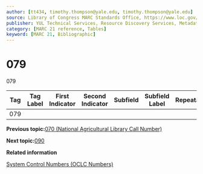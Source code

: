 ```yaml
---
author: [tt434, timothy.thompson@yale.edu, timothy.thompson@yale.edu]
source: Library of Congress MARC Standards Office, https://www.loc.gov/marc/bibliographic/bd079.html
publisher: YUL Technical Services, Resource Discovery Services, Metadata Services Unit
category: [MARC 21 reference, Tables]
keyword: [MARC 21, Bibliographic]
---
```


# 079

079

|Tag|Tag Label|First Indicator|Second Indicator|Subfield|Subfield Label|Repeatable|
|---|---------|---------------|----------------|--------|--------------|----------|
|079| | | | | | |

**Previous topic:**[070 \(National Agricultural Library Call Number\)](../tables/070_bib_table.md)

**Next topic:**[090](../tables/090_bib_table.md)

**Related information**  


[System Control Numbers \(OCLC Numbers\)](../tasks/identifiers/oclc_numbers.md)

